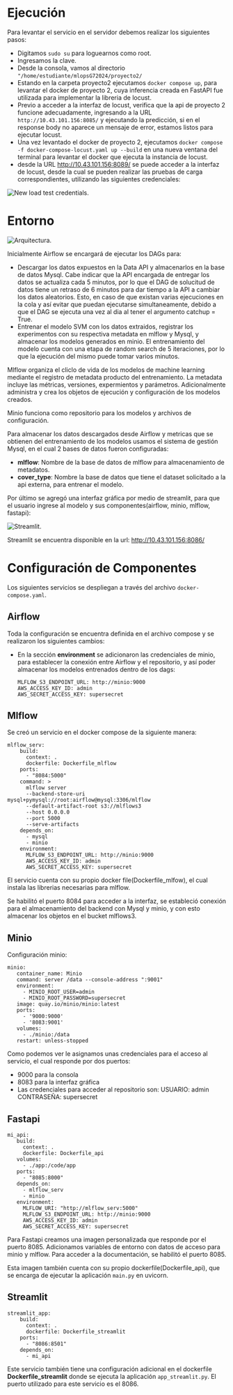 # Ejecución #
Para levantar el servicio en el servidor debemos realizar los siguientes pasos:
- Digitamos ``` sudo su ``` para loguearnos como root.
- Ingresamos la clave.
- Desde la consola, vamos al directorio ``` "/home/estudiante/mlopsG72024/proyecto2/ ```
- Estando en la carpeta proyecto2 ejecutamos ``` docker compose up ```, para levantar el docker de proyecto 2, cuya inferencia creada en FastAPI fue utilizada para implementar la libreria de locust.
- Previo a acceder a la interfaz de locust, verifica que la api de proyecto 2 funcione adecuadamente, ingresando a la URL ``` http://10.43.101.156:8085/ ``` y ejecutando la predicción, si en el response body no aparece un mensaje de error, estamos listos para ejecutar locust.
- Una vez levantado el docker de proyecto 2, ejecutamos ``` docker compose -f docker-compose-locust.yaml up --build ``` en una nueva ventana del terminal para levantar el docker que ejecuta la instancia de locust.
- desde la URL http://10.43.101.156:8089/ se puede acceder a la interfaz de locust, desde la cual se pueden realizar las pruebas de carga correspondientes, utilizando las siguientes credenciales:

 ![New load test credentials.](./img/arquitectura.png)

# Entorno #

![Arquitectura.](./img/locust_inicio.png) 

Inicialmente Airflow se encargará de ejecutar los DAGs para:

- Descargar los datos expuestos en la Data API y almacenarlos en la base de datos Mysql. Cabe indicar que la API encargada de entregar los datos se actualiza cada 5 minutos, por lo que el DAG de solucitud de datos tiene un retraso de 6 minutos para dar tiempo a la API a cambiar los datos aleatorios. Esto, en caso de que existan varias ejecuciones en la cola y así evitar que puedan ejecutarse simultaneamente, debido a que el DAG se ejecuta una vez al dia al tener el argumento catchup = True.
- Entrenar el modelo SVM con los datos extraidos,  registrar los experimentos con su respectiva metadata en mlflow y Mysql, y almacenar los modelos generados en minio. El entrenamiento del modelo cuenta con una etapa de random search de 5 iteraciones, por lo que la ejecución del mismo puede tomar varios minutos. 

Mlflow organiza el cliclo de vida de los modelos de machine learning mediante el registro de metadata producto del entrenamiento. La metadata incluye las métricas, versiones, expermientos y parámetros. Adicionalmente administra y crea los objetos de ejecución y configuración de los modelos creados.

Minio funciona como repositorio para los modelos y archivos de configuración. 

Para almacenar los datos descargados desde Airflow y metricas que se obtienen del entrenamiento de los modelos usamos el sistema de gestión Mysql, en el cual 2 bases de datos fueron configuradas:
- **mlflow**: Nombre de la base de datos de mlflow para almacenamiento de metadatos.
- **cover_type**: Nombre la base de datos que tiene el dataset solicitado a la api externa, para entrenar el modelo.

Por último se agregó una interfaz gráfica por medio de streamlit, para que el usuario ingrese al modelo y sus componentes(airflow, minio, mlflow, fastapi):

![Streamlit.](./img/streamlit.png) 

Streamlit se encuentra disponible en la url: 
http://10.43.101.156:8086/
# Configuración de Componentes #

Los siguientes servicios se despliegan a través del archivo ```docker-compose.yaml```.
## Airflow ##
Toda la configuración se encuentra definida en el archivo compose y se realizaron los siguientes cambios:

- En la sección **environment** se adicionaron las credenciales de minio, para establecer la conexión entre Airflow y el repositorio, y así poder almacenar los modelos entrenados dentro de los dags:
    ```
    MLFLOW_S3_ENDPOINT_URL: http://minio:9000
    AWS_ACCESS_KEY_ID: admin
    AWS_SECRET_ACCESS_KEY: supersecret
    ```
## Mlflow ##
Se creó un servicio en el docker compose de la siguiente manera:
```
mlflow_serv:
    build:
      context: .
      dockerfile: Dockerfile_mlflow
    ports:
      - "8084:5000" 
    command: >
      mlflow server
      --backend-store-uri mysql+pymysql://root:airflow@mysql:3306/mlflow
      --default-artifact-root s3://mlflows3
      --host 0.0.0.0
      --port 5000
      --serve-artifacts
    depends_on:
      - mysql
      - minio
    environment:
      MLFLOW_S3_ENDPOINT_URL: http://minio:9000
      AWS_ACCESS_KEY_ID: admin
      AWS_SECRET_ACCESS_KEY: supersecret
 ```
El servicio cuenta con su propio docker file(Dockerfile_mlfow), el cual instala las librerias necesarias para mlflow.

 Se habilitó el puerto 8084 para acceder a la interfaz, se estableció conexión para el almacenamiento del backend con Mysql y minio, y con esto almacenar los objetos en el bucket mlflows3.

## Minio ##
Configuración minio:
 ```
minio:
    container_name: Minio
    command: server /data --console-address ":9001"
    environment:
      - MINIO_ROOT_USER=admin
      - MINIO_ROOT_PASSWORD=supersecret
    image: quay.io/minio/minio:latest
    ports:
      - '9000:9000'
      - '8083:9001'
    volumes:
      - ./minio:/data
    restart: unless-stopped
 ```
Como podemos ver le asignamos unas credenciales para el acceso al servicio, el cual responde por dos puertos:
- 9000 para la consola
- 8083 para la interfaz gráfica
- Las credenciales para acceder al repositorio son: USUARIO: admin CONTRASEÑA: supersecret

## Fastapi ##
 ```
mi_api:
    build:
      context: .
      dockerfile: Dockerfile_api
    volumes:
      - ./app:/code/app
    ports:
      - "8085:8000"
    depends_on:
      - mlflow_serv
      - minio
    environment:
      MLFLOW_URI: "http://mlflow_serv:5000"
      MLFLOW_S3_ENDPOINT_URL: http://minio:9000
      AWS_ACCESS_KEY_ID: admin
      AWS_SECRET_ACCESS_KEY: supersecret
  ```
Para Fastapi creamos una imagen personalizada que responde por el puerto 8085. Adicionamos variables de entorno con datos de acceso para minio y mlflow. Para acceder a la documentación, se habilitó el puerto 8085.

Esta imagen también cuenta con su propio dockerfile(Dockerfile_api), que se encarga de ejecutar la aplicación ```main.py``` en uvicorn.

## Streamlit ##
```
streamlit_app:
    build:
      context: .
      dockerfile: Dockerfile_streamlit
    ports:
      - "8086:8501"
    depends_on:
      - mi_api
```
Este servicio también tiene una configuración adicional en el dockerfile **Dockerfile_streamlit** donde se ejecuta la aplicación ```app_streamlit.py```. El puerto utilizado para este servicio es el 8086.



 
